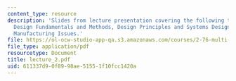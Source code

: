 ```yaml
---
content_type: resource
description: 'Slides from lecture presentation covering the following topics: MuSS
  Design Fundamentals and Methods, Design Principles and Systems Design, and MuSS
  Manufacturing Issues.'
file: https://ol-ocw-studio-app-qa.s3.amazonaws.com/courses/2-76-multi-scale-system-design-fall-2004/611337d90f8998ae51551f10fcc1420a_lecture_2.pdf
file_type: application/pdf
resourcetype: Document
title: lecture_2.pdf
uid: 611337d9-0f89-98ae-5155-1f10fcc1420a
---
```

